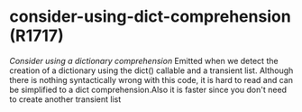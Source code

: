 # consider-using-dict-comprehension (R1717)
*Consider using a dictionary comprehension* Emitted when we detect the
creation of a dictionary using the dict() callable and a transient list.
Although there is nothing syntactically wrong with this code, it is hard
to read and can be simplified to a dict comprehension.Also it is faster
since you don\'t need to create another transient list
